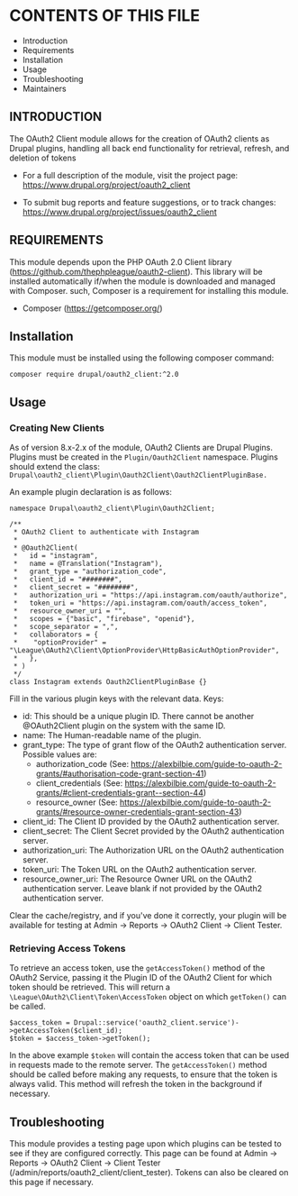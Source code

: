 # CONTENTS OF THIS FILE

 * Introduction
 * Requirements
 * Installation
 * Usage
 * Troubleshooting
 * Maintainers


## INTRODUCTION

The OAuth2 Client module allows for the creation of OAuth2 clients as Drupal
plugins, handling all back end functionality for retrieval, refresh, and
deletion of tokens

 * For a full description of the module, visit the project page:
   https://www.drupal.org/project/oauth2_client

 * To submit bug reports and feature suggestions, or to track changes:
   https://www.drupal.org/project/issues/oauth2_client


## REQUIREMENTS

This module depends upon the PHP OAuth 2.0 Client library
(https://github.com/thephpleague/oauth2-client). This library will be installed
automatically if/when the module is downloaded and managed with Composer.
such, Composer is a requirement for installing this module.

 * Composer (https://getcomposer.org/)


## Installation

This module must be installed using the following composer command:

`composer require drupal/oauth2_client:^2.0`

## Usage

### Creating New Clients

As of version 8.x-2.x of the module, OAuth2 Clients are Drupal Plugins.
Plugins must be created in the `Plugin/Oauth2Client` namespace.
Plugins should extend the class: `Drupal\oauth2_client\Plugin\Oauth2Client\Oauth2ClientPluginBase.`

An example plugin declaration is as follows:

```
namespace Drupal\oauth2_client\Plugin\Oauth2Client;

/**
 * OAuth2 Client to authenticate with Instagram
 *
 * @Oauth2Client(
 *   id = "instagram",
 *   name = @Translation("Instagram"),
 *   grant_type = "authorization_code",
 *   client_id = "########",
 *   client_secret = "########",
 *   authorization_uri = "https://api.instagram.com/oauth/authorize",
 *   token_uri = "https://api.instagram.com/oauth/access_token",
 *   resource_owner_uri = "",
 *   scopes = {"basic", "firebase", "openid"},
 *   scope_separator = ",",
 *   collaborators = {
 *    "optionProvider" = "\League\OAuth2\Client\OptionProvider\HttpBasicAuthOptionProvider",
 *   },
 * )
 */
class Instagram extends Oauth2ClientPluginBase {}
  ```

Fill in the various plugin keys with the relevant data. Keys:

 * id: This should be a unique plugin ID. There cannot be another @OAuth2Client
      plugin on the system with the same ID.
 * name: The Human-readable name of the plugin.
 * grant_type: The type of grant flow of the OAuth2 authentication server.
   Possible values are:
   * authorization_code (See: https://alexbilbie.com/guide-to-oauth-2-grants/#authorisation-code-grant-section-41)
   * client_credentials (See: https://alexbilbie.com/guide-to-oauth-2-grants/#client-credentials-grant--section-44)
   * resource_owner (See: https://alexbilbie.com/guide-to-oauth-2-grants/#resource-owner-credentials-grant-section-43)
 * client_id: The Client ID provided by the OAuth2 authentication server.
 * client_secret: The Client Secret provided by the OAuth2 authentication
   server.
 * authorization_uri: The Authorization URL on the OAuth2 authentication server.
 * token_uri: The Token URL on the OAuth2 authentication server.
 * resource_owner_uri: The Resource Owner URL on the OAuth2 authentication
   server. Leave blank if not provided by the OAuth2 authentication server.

Clear the cache/registry, and if you've done it correctly, your plugin will be
available for testing at Admin -> Reports -> OAuth2 Client -> Client Tester.

### Retrieving Access Tokens

To retrieve an access token, use the `getAccessToken()` method of the OAuth2
Service, passing it the Plugin ID of the OAuth2 Client for which token should be
retrieved. This will return a `\League\OAuth2\Client\Token\AccessToken` object
on which `getToken()` can be called.

```
$access_token = Drupal::service('oauth2_client.service')->getAccessToken($client_id);
$token = $access_token->getToken();
```

In the above example `$token` will contain the access token that can be used in
requests made to the remote server. The `getAccessToken()` method should be
called before making any requests, to ensure that the token is always valid.
This method will refresh the token in the background if necessary.

## Troubleshooting

This module provides a testing page upon which plugins can be tested to see if
they are configured correctly. This page can be found at Admin -> Reports ->
OAuth2 Client -> Client Tester (/admin/reports/oauth2_client/client_tester).
Tokens can also be cleared on this page if necessary.
